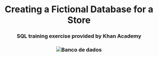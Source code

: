 <h1 align="center">Creating a Fictional Database for a Store </h1>

<h3 align="center">SQL training exercise provided by Khan Academy <h3 align="center">


![Banco de dados](https://user-images.githubusercontent.com/93956726/175775963-fea51413-833c-4afb-b3fc-5a9c92f6b681.png)
